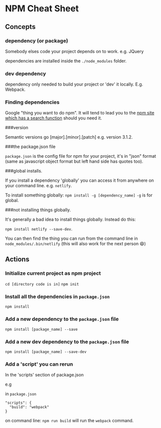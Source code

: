 # NPM Cheat Sheet

## Concepts

### dependency (or package)

Somebody elses code your project depends on to work. e.g. JQuery

dependencies are installed inside the `./node_modules` folder.

### dev dependency

dependency only needed to build your project or 'dev' it locally. E.g. Webpack.

### Finding dependencies

Google "thing you want to do npm". It will tend to lead you to the [npm site which has a search function](https://www.npmjs.com/search?q=netlify) should you need it.

###version

Semantic versions go [major].[minor].[patch] e.g. version 3.1.2.

###the package.json file

`package.json` is the config file for npm for your project, it's in "json" format (same as javascript object format but left hand side has quotes too).

###global installs.

If you install a dependency 'globally' you can access it from anywhere on your command line. e.g. `netlify`.

To install something globally: `npm install -g [dependency_name]` `-g` is for global.


###not installing things globally.

It's generally a bad idea to install things globally. Instead do this:

`npm install netlify --save-dev`.

You can then find the thing you can run from the command line in `node_modules/.bin/netlify` (this will also work for the next person :smile:)

## Actions

### Initialize current project as npm project

`cd [directory code is in]`
`npm init`

### Install all the dependencies in `package.json`

`npm install`

### Add a new dependency to the `package.json` file

`npm install [package_name] --save`

### Add a new dev dependency to the `package.json` file

`npm install [package_name] --save-dev`

### Add a 'script' you can rerun

In the 'scripts' section of package.json

e.g

in `package.json`
```
"scripts": {
  "build": "webpack"
}
```

on command line: `npm run build` will run the `webpack` command.

